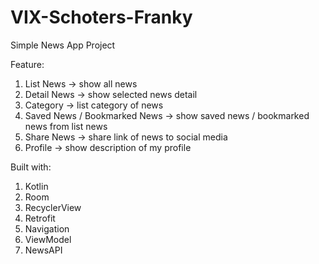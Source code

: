 # VIX-Schoters-Franky


Simple News App Project

Feature:
1. List News -> show all news 
2. Detail News -> show selected news detail
3. Category -> list category of news
4. Saved News / Bookmarked News -> show saved news / bookmarked news from list news
5. Share News -> share link of news to social media
6. Profile -> show description of my profile


Built with:
1. Kotlin
2. Room
3. RecyclerView
4. Retrofit
5. Navigation
6. ViewModel
7. NewsAPI
